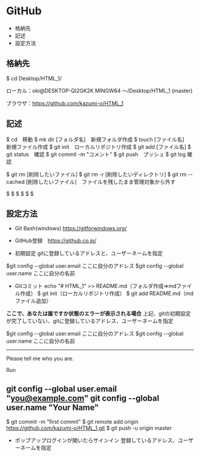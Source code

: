 GitHub
======================
+   格納先
+   記述
+   設定方法

格納先
------
$ cd Desktop/HTML_1/

ローカル：oki@DESKTOP-QI2GK2K MINGW64 ～/Desktop/HTML_1 (master)

ブラウザ：https://github.com/kazumi-o/HTML_1

記述
------
$ cd　移動
$ mk dir [フォルダ名]　新規フォルダ作成
$ touch [ファイル名]　 新規ファイル作成
$ git init　ローカルリポジトリ作成
$ git add [ファイル名]
$ git status　確認
$ git commit -m "コメント"
$ git push　プッシュ
$ git log     確認

$ git rm [削除したいファイル]
$ git rm -r [削除したいディレクトリ]
$ git rm --cached [削除したいファイル]　ファイルを残したまま管理対象から外す

$ 
$ 
$ 
$ 
$ 
$ 

設定方法
------
* Git Bash(windows) https://gitforwindows.org/

* GitHub登録　https://github.co.jp/

* 初期設定
gitに登録しているアドレスと、ユーザーネームを指定

$git config --global user.email ここに自分のアドレス
$git config --global user.name ここに自分の名前

* Gitコミット
echo "# HTML_1" >> README.md（フォルダ作成⇒mdファイル作成）
$ git init（ローカルリポジトリ作成）
$ git add README.md（mdファイル追加）

**ここで、あなたは誰ですか状態のエラーが表示される場合**
上記、gitの初期設定が完了していない、gitに登録しているアドレス、ユーザーネームを指定

$git config --global user.email ここに自分のアドレス
$git config --global user.name ここに自分の名前

------
Please tell me who you are.

Run

  git config --global user.email "you@example.com"
  git config --global user.name "Your Name"
------

$ git commit -m "first commit"
$ git remote add origin https://github.com/kazumi-o/HTML_1.git
$ git push -u origin master

* ポップアップログインが開いたらサインイン
登録しているアドレス、ユーザーネームを指定